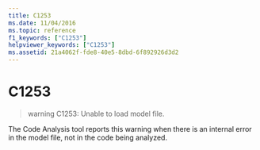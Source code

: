 ```yaml
---
title: C1253
ms.date: 11/04/2016
ms.topic: reference
f1_keywords: ["C1253"]
helpviewer_keywords: ["C1253"]
ms.assetid: 21a4062f-fde8-40e5-8dbd-6f892926d3d2
---
```

# C1253

> warning C1253: Unable to load model file.

The Code Analysis tool reports this warning when there is an internal error in the model file, not in the code being analyzed.
